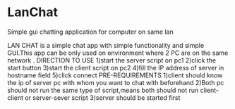 # LanChat
Simple gui chatting application for computer on same lan

LAN CHAT is a simple chat app with simple functionality and simple GUI.This app can be only used on environment where 2 PC are on the  same network .
DIRECTION TO USE
1)start the server script on pc1
2)click the start button
3)start the client script on pc2
4)fill the IP address of server in hostname field
5)click connect
PRE-REQUIREMENTS
1)client should know the ip of server pc with whom you want to chat with beforehand
2)Both pc should not run the same type of script,means both should not run client-client or server-sever script
3)server should be started first
